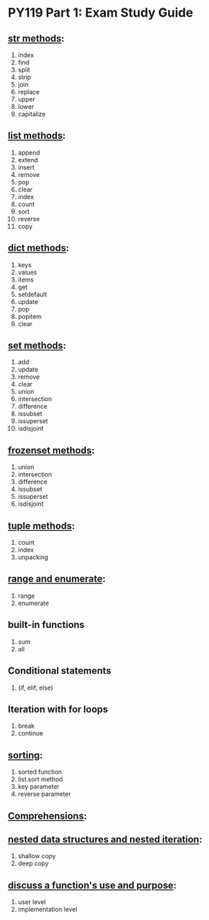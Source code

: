# PY119 Part 1: Exam Study Guide

## [str methods](https://launchschool.com/lessons/1b66cd61/assignments/ec6f2031): 
1. index
1. find
1. split
1. strip
1. join
1. replace
1. upper
1. lower
1. capitalize

## [list methods](https://launchschool.com/lessons/1b66cd61/assignments/6992af5a): 
1. append
1. extend
1. insert
1. remove
1. pop
1. clear
1. index
1. count
1. sort
1. reverse
1. copy

## [dict methods](https://launchschool.com/lessons/1b66cd61/assignments/cf779435): 
1. keys
1. values
1. items
1. get
1. setdefault
1. update
1. pop
1. popitem
1. clear

## [set methods](https://launchschool.com/lessons/1b66cd61/assignments/cf779435): 
1. add
1. update
1. remove
1. clear
1. union
1. intersection
1. difference
1. issubset
1. issuperset
1. isdisjoint

## [frozenset methods](https://launchschool.com/lessons/1b66cd61/assignments/cf779435): 
1. union
1. intersection
1. difference
1. issubset
1. issuperset
1. isdisjoint

## [tuple methods](https://launchschool.com/lessons/1b66cd61/assignments/6992af5a):
1. count
1. index 
1. unpacking

## [range and enumerate](https://launchschool.com/lessons/1b66cd61/assignments/ec6f2031):
1. range
1. enumerate

## built-in functions 
1. sum
1. all

## Conditional statements 
1. (if, elif, else)

## Iteration with for loops
1. break
1. continue

## [sorting](https://launchschool.com/lessons/76ecb255/assignments/6a0df143):
1. sorted function
1. list.sort method
1. key parameter
1. reverse parameter

## [Comprehensions](https://launchschool.com/lessons/76ecb255/assignments/5780058f):

## [nested data structures and nested iteration](https://launchschool.com/lessons/76ecb255/assignments/fe31086e):
1. shallow copy
2. deep copy

## [discuss a function's use and purpose](https://launchschool.com/lessons/5638850f/assignments/e420c96a):
1. user level 
1. implementation level
